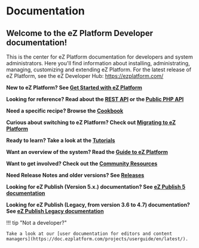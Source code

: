 # Documentation

## Welcome to the eZ Platform Developer documentation!

This is the center for eZ Platform documentation for developers and system administrators. Here you'll find information about installing, administrating, managing, customizing and extending eZ Platform. For the latest release of eZ Platform, see the eZ Developer Hub: <https://ezplatform.com/>

**New to eZ Platform? See [Get Started with eZ Platform](getting_started/get_started_with_ez_platform.md)**

**Looking for reference? Read about the [REST API](api/rest_api_guide.md) or the [Public PHP API](api/public_php_api.md)**

**Need a specific recipe? Browse the [Cookbook](cookbook/authenticating_a_user_with_multiple_user_providers.md)**

**Curious about switching to eZ Platform? Check out [Migrating to eZ Platform](migrating/migrating_from_ez_publish_platform.md)**

**Ready to learn? Take a look at the [Tutorials](tutorials/platform_beginner/building_a_bicycle_route_tracker_in_ez_platform.md)**

**Want an overview of the system? Read the [Guide to eZ Platform](guide/introduction.md)**

**Want to get involved? Check out the [Community Resources](community_resources/contributing.md)**

**Need Release Notes and older versions? See [Releases](releases/releases.md)**

**Looking for eZ Publish (Version 5.x.) documentation? See [eZ Publish 5 documentation](https://doc.ez.no/display/EZP/eZ+Publish+5.x+Developer+Documentation)**

**Looking for eZ Publish (Legacy, from version 3.6 to 4.7) documentation? See [eZ Publish Legacy documentation](https://doc.ez.no/eZ-Publish)**

!!! tip "Not a developer?"

    Take a look at our [user documentation for editors and content managers](https://doc.ezplatform.com/projects/userguide/en/latest/).
